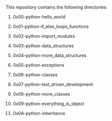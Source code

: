 This repository contains the following directories:

1) 0x00-python-hello_world

2) 0x01-python-if_else_loops_functions

3) 0x02-python-import_modules

4) 0x03-python-data_structures

5) 0x04-python-more_data_structures

6) 0x05-python-exceptions

7) 0x06-python-classes

8) 0x07-python-test_driven_development

9) 0x08-python-more_classes

10) 0x09-python-everything_is_object

11) 0x0A-python-inheritance
